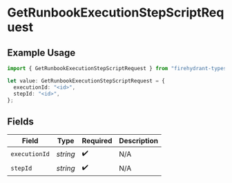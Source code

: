 # GetRunbookExecutionStepScriptRequest

## Example Usage

```typescript
import { GetRunbookExecutionStepScriptRequest } from "firehydrant-typescript-sdk/models/operations";

let value: GetRunbookExecutionStepScriptRequest = {
  executionId: "<id>",
  stepId: "<id>",
};
```

## Fields

| Field              | Type               | Required           | Description        |
| ------------------ | ------------------ | ------------------ | ------------------ |
| `executionId`      | *string*           | :heavy_check_mark: | N/A                |
| `stepId`           | *string*           | :heavy_check_mark: | N/A                |
